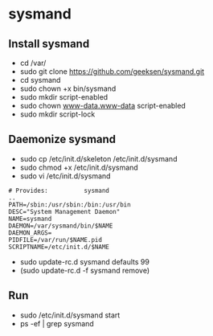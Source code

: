 sysmand
=======

Install sysmand
---------------
* cd /var/
* sudo git clone https://github.com/geeksen/sysmand.git
* cd sysmand
* sudo chown +x bin/sysmand
* sudo mkdir script-enabled
* sudo chown www-data.www-data script-enabled
* sudo mkdir script-lock

Daemonize sysmand
-----------------
* sudo cp /etc/init.d/skeleton /etc/init.d/sysmand
* sudo chmod +x /etc/init.d/sysmand
* sudo vi /etc/init.d/sysmand
```
# Provides:          sysmand
..
PATH=/sbin:/usr/sbin:/bin:/usr/bin
DESC="System Management Daemon"
NAME=sysmand
DAEMON=/var/sysmand/bin/$NAME
DAEMON_ARGS=
PIDFILE=/var/run/$NAME.pid
SCRIPTNAME=/etc/init.d/$NAME
```

* sudo update-rc.d sysmand defaults 99
* (sudo update-rc.d -f sysmand remove)

Run
---
* sudo /etc/init.d/sysmand start
* ps -ef | grep sysmand
